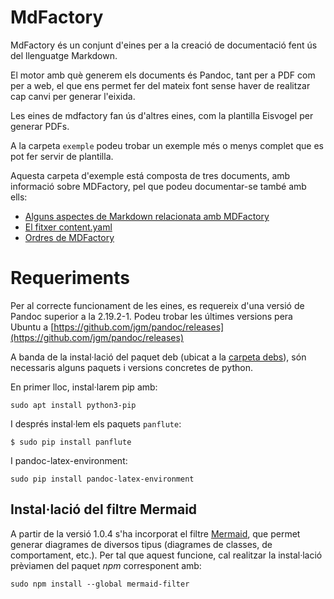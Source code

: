 # MdFactory

MdFactory és un conjunt d'eines per a la creació de documentació fent ús del llenguatge Markdown.

El motor amb què generem els documents és Pandoc, tant per a PDF com per a web, el que ens permet  fer del mateix font sense haver de realitzar cap canvi per generar l'eixida. 

Les eines de mdfactory fan ús d'altres eines, com la plantilla Eisvogel per generar PDFs.

A la carpeta `exemple` podeu trobar un exemple més o menys complet que es pot fer servir de plantilla.

Aquesta carpeta d'exemple está composta de tres documents, amb informació sobre MDFactory, pel que podeu documentar-se també amb ells:

* [Alguns aspectes de Markdown relacionata amb MDFactory](exemple/1.Markdown.md)
* [El fitxer content.yaml](exemple/2.contentYAML.md)
* [Ordres de MDFactory](exemple/3.ordres.md)

# Requeriments

Per al correcte funcionament de les eines, es requereix d'una versió de Pandoc superior a la 2.19.2-1. Podeu trobar les últimes versions pera Ubuntu a [https://github.com/jgm/pandoc/releases](https://github.com/jgm/pandoc/releases)

A banda de la instal·lació del paquet deb (ubicat a la [carpeta debs](debs/)), són necessaris alguns paquets i versions concretes de python.

En primer lloc, instal·larem pip amb:

```
sudo apt install python3-pip
```

I després instal·lem els paquets `panflute`:

```
$ sudo pip install panflute
```

I pandoc-latex-environment:

```
sudo pip install pandoc-latex-environment
```

## Instal·lació del filtre Mermaid

A partir de la versió 1.0.4 s'ha incorporat el filtre [Mermaid](https://github.com/raghur/mermaid-filter), que permet generar diagrames de diversos tipus (diagrames de classes, de comportament, etc.). Per tal que aquest funcione, cal realitzar la instal·lació prèviamen del paquet *npm* corresponent amb:

```
sudo npm install --global mermaid-filter
```